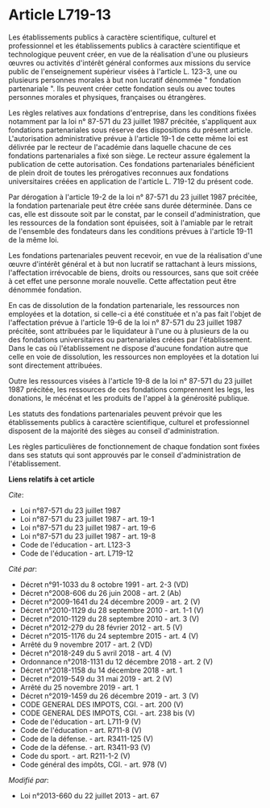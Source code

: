 # Article L719-13

Les établissements publics à caractère scientifique, culturel et professionnel et les établissements publics à caractère
scientifique et technologique peuvent créer, en vue de la réalisation d'une ou plusieurs œuvres ou activités d'intérêt
général conformes aux missions du service public de l'enseignement supérieur visées à l'article L. 123-3, une ou plusieurs
personnes morales à but non lucratif dénommée " fondation partenariale ". Ils peuvent créer cette fondation seuls ou avec
toutes personnes morales et physiques, françaises ou étrangères. 

Les règles relatives aux fondations d'entreprise, dans les conditions fixées notamment par la loi n° 87-571 du 23 juillet
1987 précitée, s'appliquent aux fondations partenariales sous réserve des dispositions du présent article. L'autorisation
administrative prévue à l'article 19-1 de cette même loi est délivrée par le recteur de l'académie dans laquelle chacune de
ces fondations partenariales a fixé son siège. Le recteur assure également la publication de cette autorisation. Ces
fondations partenariales bénéficient de plein droit de toutes les prérogatives reconnues aux fondations universitaires créées
en application de l'article L. 719-12 du présent code. 

Par dérogation à l'article 19-2 de la loi n° 87-571 du 23 juillet 1987 précitée, la fondation partenariale peut être créée
sans durée déterminée. Dans ce cas, elle est dissoute soit par le constat, par le conseil d'administration, que les
ressources de la fondation sont épuisées, soit à l'amiable par le retrait de l'ensemble des fondateurs dans les conditions
prévues à l'article 19-11 de la même loi.

Les fondations partenariales peuvent recevoir, en vue de la réalisation d'une œuvre d'intérêt général et à but non lucratif
se rattachant à leurs missions, l'affectation irrévocable de biens, droits ou ressources, sans que soit créée à cet effet une
personne morale nouvelle. Cette affectation peut être dénommée fondation. 

En cas de dissolution de la fondation partenariale, les ressources non employées et la dotation, si celle-ci a été constituée
et n'a pas fait l'objet de l'affectation prévue à l'article 19-6 de la loi n° 87-571 du 23 juillet 1987 précitée, sont
attribuées par le liquidateur à l'une ou à plusieurs de la ou des fondations universitaires ou partenariales créées par
l'établissement. Dans le cas où l'établissement ne dispose d'aucune fondation autre que celle en voie de dissolution, les
ressources non employées et la dotation lui sont directement attribuées. 

Outre les ressources visées à l'article 19-8 de la loi n° 87-571 du 23 juillet 1987 précitée, les ressources de ces
fondations comprennent les legs, les donations, le mécénat et les produits de l'appel à la générosité publique. 

Les statuts des fondations partenariales peuvent prévoir que les établissements publics à caractère scientifique, culturel et
professionnel disposent de la majorité des sièges au conseil d'administration. 

Les règles particulières de fonctionnement de chaque fondation sont fixées dans ses statuts qui sont approuvés par le conseil
d'administration de l'établissement.

**Liens relatifs à cet article**

_Cite_:

  - Loi n°87-571 du 23 juillet 1987
  - Loi n°87-571 du 23 juillet 1987 - art. 19-1
  - Loi n°87-571 du 23 juillet 1987 - art. 19-6
  - Loi n°87-571 du 23 juillet 1987 - art. 19-8
  - Code de l'éducation - art. L123-3
  - Code de l'éducation - art. L719-12

_Cité par_:

  - Décret n°91-1033 du 8 octobre 1991 - art. 2-3 (VD)
  - Décret n°2008-606 du 26 juin 2008 - art. 2 (Ab)
  - Décret n°2009-1641 du 24 décembre 2009 - art. 2 (V)
  - Décret n°2010-1129 du 28 septembre 2010 - art. 1-1 (V)
  - Décret n°2010-1129 du 28 septembre 2010 - art. 3 (V)
  - Décret n°2012-279 du 28 février 2012 - art. 5 (V)
  - Décret n°2015-1176 du 24 septembre 2015 - art. 4 (V)
  - Arrêté du 9 novembre 2017 - art. 2 (VD)
  - Décret n°2018-249 du 5 avril 2018 - art. 4 (V)
  - Ordonnance n°2018-1131 du 12 décembre 2018 - art. 2 (V)
  - Décret n°2018-1158 du 14 décembre 2018 - art. 1
  - Décret n°2019-549 du 31 mai 2019 - art. 2 (V)
  - Arrêté du 25 novembre 2019 - art. 1
  - Décret n°2019-1459 du 26 décembre 2019 - art. 3 (V)
  - CODE GENERAL DES IMPOTS, CGI. - art. 200 (V)
  - CODE GENERAL DES IMPOTS, CGI. - art. 238 bis (V)
  - Code de l'éducation - art. L711-9 (V)
  - Code de l'éducation - art. R711-8 (V)
  - Code de la défense. - art. R3411-125 (V)
  - Code de la défense. - art. R3411-93 (V)
  - Code du sport. - art. R211-1-2 (V)
  - Code général des impôts, CGI. - art. 978 (V)

_Modifié par_:

  - Loi n°2013-660 du 22 juillet 2013 - art. 67
